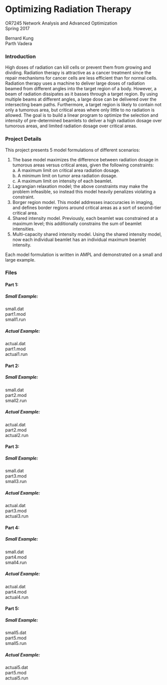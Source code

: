 # Optimizing Radiation Therapy
OR7245 Network Analysis and Advanced Optimization  
Spring 2017  

Bernard Kung  
Parth Vadera  


### Introduction
High doses of radiation can kill cells or prevent them from growing and dividing. Radiation therapy is attractive as a cancer treatment since the repair mechanisms for cancer cells are less efficient than for normal cells. Radiation therapy uses a machine to deliver large doses of radiation beamed from different angles into the target region of a body. However, a beam of radiation dissipates as it basses through a target region. By using multiple beams at different angles, a large dose can be delivered over the intersecting beam paths. Furthermore, a target region is likely to contain not only a tumorous area, but critical areas where only little to no radiation is allowed. The goal is to build a linear program to optimize the selection and intensity of pre-determined beamlets to deliver a high radiation dosage over tumorous areas, and limited radiation dosage over critical areas.

### Project Details
This project presents 5 model formulations of different scenarios:
1. The base model maximizes the difference between radiation dosage in tumorous areas versus critical areas, given the following constraints:  
    a. A maximum limit on critical area radiation dosage.  
    b. A minimum limit on tumor area radiation dosage.  
    c. A maximum limit on intensity of each beamlet.   
2. Lagrangian relaxation model; the above constraints may make the problem infeasible, so instead this model heavily penalizes violating a constraint.
3. Borger region model. This model addresses inaccuracies in imaging, and defines border regions around critical areas as a sort of second-tier critical area. 
4. Shared intensity model. Previously, each beamlet was constrained at a maximum level; this additionally constrains the sum of beamlet intensities.
5. Multi-capacity shared intensity model. Using the shared intensity model, now each individual beamlet has an individual maximum beamlet intensity.

Each model formulation is written in AMPL and demonstrated on a small and large example.

### Files
#### Part 1:
##### Small Example:
small.dat  
part1.mod  
small1.run  

##### Actual Example:
actual.dat  
part1.mod  
actual1.run  

#### Part 2:
##### Small Example:
small.dat  
part2.mod  
small2.run  

##### Actual Example:
actual.dat  
part2.mod  
actual2.run  

#### Part 3:
##### Small Example:
small.dat  
part3.mod  
small3.run  

##### Actual Example:
actual.dat  
part3.mod  
actual3.run  

#### Part 4:
##### Small Example:
small.dat  
part4.mod  
small4.run  

##### Actual Example:
actual.dat  
part4.mod  
actual4.run  

#### Part 5:
##### Small Example:
small5.dat  
part5.mod  
small5.run  

##### Actual Example:
actual5.dat  
part5.mod  
actual5.run  
